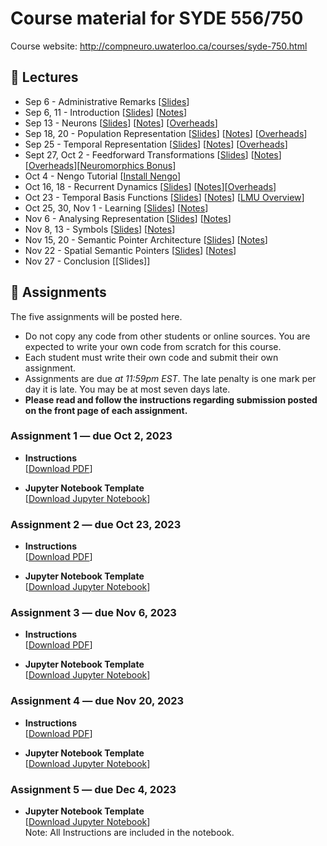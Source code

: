 # Course material for SYDE 556/750

Course website: http://compneuro.uwaterloo.ca/courses/syde-750.html

## 🎒 Lectures

- Sep 6 - Administrative Remarks [[Slides](https://github.com/celiasmith/syde556-f23/raw/master/lectures/lecture_00/syde556_lecture_00_slides_distr.pdf)]
- Sep 6, 11 - Introduction [[Slides](https://github.com/celiasmith/syde556-f23/raw/master/lectures/lecture_01/syde556_lecture_01_slides_distr.pdf)] [[Notes](https://github.com/celiasmith/syde556-f23/raw/master/lectures/lecture_01/syde556_lecture_01_notes.pdf)]
- Sep 13 - Neurons [[Slides](https://github.com/celiasmith/syde556-f23/raw/master/lectures/lecture_02/syde556_lecture_02_slides_distr.pdf)] [[Notes](https://github.com/celiasmith/syde556-f23/raw/master/lectures/lecture_02/syde556_lecture_02_notes.pdf)] [[Overheads](https://github.com/celiasmith/syde556-f23/raw/master/notes/Lecture_2.pdf)]
- Sep 18, 20 - Population Representation [[Slides](https://github.com/celiasmith/syde556-f23/raw/master/lectures/lecture_03/syde556_lecture_03_slides_distr.pdf)] [[Notes](https://github.com/celiasmith/syde556-f23/raw/master/lectures/lecture_03/syde556_lecture_03_notes.pdf)] [[Overheads](https://github.com/celiasmith/syde556-f23/raw/master/notes/Lecture_3.pdf)]
- Sep 25 - Temporal Representation [[Slides](https://github.com/celiasmith/syde556-f23/raw/master/lectures/lecture_04/syde556_lecture_04_slides_distr.pdf)] [[Notes](https://github.com/celiasmith/syde556-f23/raw/master/lectures/lecture_04/syde556_lecture_04_notes.pdf)] [[Overheads](https://github.com/celiasmith/syde556-f23/raw/master/notes/Lecture_4.pdf)]
- Sept 27, Oct 2 - Feedforward Transformations [[Slides](https://github.com/celiasmith/syde556-f23/raw/master/lectures/lecture_05/syde556_lecture_05_slides_distr.pdf)] [[Notes](https://github.com/celiasmith/syde556-f23/raw/master/lectures/lecture_05/syde556_lecture_05_notes.pdf)][[Overheads](https://github.com/celiasmith/syde556-f23/raw/master/notes/Lecture_5.pdf)][[Neuromorphics Bonus](https://github.com/celiasmith/syde556-f23/raw/master/lectures/lecture_05/neuromorphics_intro_2022.pdf)]
- Oct 4 - Nengo Tutorial [[Install Nengo](https://www.nengo.ai/getting-started/)]
- Oct 16, 18 - Recurrent Dynamics [[Slides](https://github.com/celiasmith/syde556-f23/raw/master/lectures/lecture_06/syde556_lecture_06_slides_distr.pdf)] [[Notes](https://github.com/celiasmith/syde556-f23/raw/master/lectures/lecture_06/syde556_lecture_06_notes.pdf)][[Overheads](https://github.com/celiasmith/syde556-f23/raw/master/notes/Lecture_6.pdf)]
- Oct 23 - Temporal Basis Functions [[Slides](https://github.com/celiasmith/syde556-f23/raw/master/lectures/lecture_07/syde556_lecture_07_slides_distr.pdf)] [[Notes](https://github.com/celiasmith/syde556-f23/raw/master/lectures/lecture_07/syde556_lecture_07_notes.pdf)] [[LMU Overview](https://github.com/celiasmith/syde556-f23/raw/master/lectures/lecture_07/LMU%20Overview%20for%20SYDE%20556.pdf)]
- Oct 25, 30, Nov 1 - Learning [[Slides](https://github.com/celiasmith/syde556-f23/raw/master/lectures/lecture_08/syde556_lecture_08_slides_distr.pdf)] [[Notes](https://github.com/celiasmith/syde556-f23/raw/master/lectures/lecture_08/syde556_lecture_08_notes.pdf)]
- Nov 6 - Analysing Representation [[Slides](https://github.com/celiasmith/syde556-f23/raw/master/lectures/lecture_09/syde556_lecture_09_slides_distr.pdf)] [[Notes](https://github.com/celiasmith/syde556-f23/raw/master/lectures/lecture_09/syde556_lecture_09_notes.pdf)]
- Nov 8, 13 - Symbols [[Slides](https://github.com/celiasmith/syde556-f23/raw/master/lectures/lecture_10/syde556_lecture_10_slides_distr.pdf)] [[Notes](https://github.com/celiasmith/syde556-f23/raw/master/lectures/lecture_10/syde556_lecture_10_notes.pdf)]
- Nov 15, 20 - Semantic Pointer Architecture [[Slides](https://github.com/celiasmith/syde556-f23/raw/master/lectures/lecture_11/syde556_lecture_11_slides_distr.pdf)] [[Notes](https://github.com/celiasmith/syde556-f23/raw/master/lectures/lecture_11/syde556_lecture_11_notes.pdf)]
- Nov 22 - Spatial Semantic Pointers [[Slides](https://github.com/celiasmith/syde556-f23/raw/master/lectures/lecture_14/syde556_lecture_14_slides.pdf)] [[Notes](https://github.com/celiasmith/syde556-f23/raw/master/lectures/lecture_14/syde556_lecture_14_notes.pdf)]
- Nov 27 - Conclusion [[Slides]<!---https://github.com/celiasmith/syde556-f23/raw/master/lectures/lecture_14/syde556_lecture_13_slides.pdf-->]

## 📝 Assignments

The five assignments will be posted here.

 * Do not copy any code from other students or online sources.  You are expected to write your own code from scratch for this course.
 * Each student must write their own code and submit their own assignment.
 * Assignments are due _at 11:59pm EST_.  The late penalty is one mark per day it is late. You may be at most seven days late.
 * **Please read and follow the instructions regarding submission posted on the front page of each assignment.**
 
### Assignment 1 ― due Oct 2, 2023

-   **Instructions**  
  [[Download PDF](https://github.com/celiasmith/syde556-f23/raw/master/assignments/assignment_01/syde556_assignment_01.pdf)]

-   **Jupyter Notebook Template**  
  [[Download Jupyter Notebook](https://github.com/celiasmith/syde556-f23/raw/master/assignments/assignment_01/syde556_assignment_01_template.ipynb)]


### Assignment 2 ― due Oct 23, 2023

-   **Instructions**  
  [[Download PDF](https://github.com/celiasmith/syde556-f23/raw/master/assignments/assignment_02/syde556_assignment_02.pdf)]

-   **Jupyter Notebook Template**  
  [[Download Jupyter Notebook](https://github.com/celiasmith/syde556-f23/raw/master/assignments/assignment_02/syde556_assignment_02_template.ipynb)]

### Assignment 3 ― due Nov 6, 2023

-   **Instructions**  
  [[Download PDF](https://github.com/celiasmith/syde556-f23/raw/master/assignments/assignment_03/syde556_assignment_03.pdf)]

-   **Jupyter Notebook Template**  
  [[Download Jupyter Notebook](https://github.com/celiasmith/syde556-f23/raw/master/assignments/assignment_03/syde556_assignment_03_template.ipynb)]

### Assignment 4 ― due Nov 20, 2023

-   **Instructions**  
  [[Download PDF](https://github.com/celiasmith/syde556-f23/raw/master/assignments/assignment_04/syde556_assignment_04.pdf)]

-   **Jupyter Notebook Template**  
  [[Download Jupyter Notebook](https://github.com/celiasmith/syde556-f23/raw/master/assignments/assignment_04/syde556_assignment_04_template.ipynb)]

### Assignment 5 ― due Dec 4, 2023

-   **Jupyter Notebook Template**  
  [[Download Jupyter Notebook](https://github.com/celiasmith/syde556-f23/raw/master/assignments/assignment_05/syde556_assignment_05_template.ipynb)]
  <br>Note: All Instructions are included in the notebook.
 
